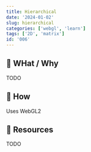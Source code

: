 ```yaml
---
title: Hierarchical
date: '2024-01-02'
slug: hierarchical
categories: ['webgl', 'learn']
tags: ['2D', 'matrix']
id: '006'
---
```


## 🚧 WHat / Why

TODO

## 🚧 How

Uses WebGL2

## 🚧 Resources

TODO
